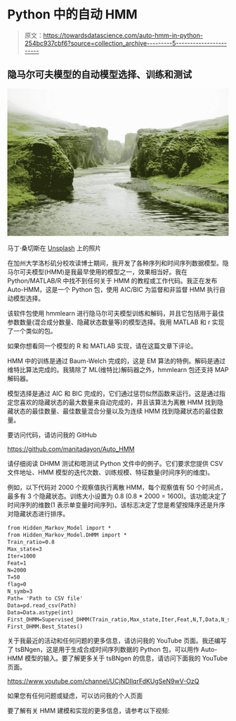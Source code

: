 # Python 中的自动 HMM

> 原文：<https://towardsdatascience.com/auto-hmm-in-python-254bc937cbf6?source=collection_archive---------5----------------------->

## 隐马尔可夫模型的自动模型选择、训练和测试

![](img/d4e40bb81c0b6e06d472113e09275593.png)

马丁·桑切斯在 [Unsplash](https://unsplash.com?utm_source=medium&utm_medium=referral) 上的照片

在加州大学洛杉矶分校攻读博士期间，我开发了各种序列和时间序列数据模型。隐马尔可夫模型(HMM)是我最早使用的模型之一，效果相当好。我在 Python/MATLAB/R 中找不到任何关于 HMM 的教程或工作代码。我正在发布 Auto-HMM，这是一个 Python 包，使用 AIC/BIC 为监督和非监督 HMM 执行自动模型选择。

该软件包使用 hmmlearn 进行隐马尔可夫模型训练和解码，并且它包括用于最佳参数数量(混合成分数量、隐藏状态数量等)的模型选择。我用 MATLAB 和 r 实现了一个类似的包。

如果你想看同一个模型的 R 和 MATLAB 实现，请在这篇文章下评论。

HMM 中的训练是通过 Baum-Welch 完成的，这是 EM 算法的特例。解码是通过维特比算法完成的。我猜除了 ML(维特比)解码器之外，hmmlearn 包还支持 MAP 解码器。

模型选择是通过 AIC 和 BIC 完成的，它们通过惩罚似然函数来运行。这是通过指定您喜欢的隐藏状态的最大数量来自动完成的，并且该算法为离散 HMM 找到隐藏状态的最佳数量、最佳数量混合分量以及为连续 HMM 找到隐藏状态的最佳数量。

要访问代码，请访问我的 GitHub

<https://github.com/manitadayon/Auto_HMM>  

请仔细阅读 DHMM 测试和嗯测试 Python 文件中的例子。它们要求您提供 CSV 文件地址、HMM 模型的迭代次数、训练规模、特征数量(时间序列的维度)。

例如，以下代码对 2000 个观察值执行离散 HMM，每个观察值有 50 个时间点，最多有 3 个隐藏状态。训练大小设置为 0.8 (0.8 * 2000 = 1600)。该功能决定了时间序列的维数(1 表示单变量时间序列)。该标志决定了您是希望按降序还是升序对隐藏状态进行排序。

```
from Hidden_Markov_Model import *
from Hidden_Markov_Model.DHMM import *
Train_ratio=0.8
Max_state=3
Iter=1000
Feat=1
N=2000
T=50
flag=0
N_symb=3
Path= 'Path to CSV file'
Data=pd.read_csv(Path)
Data=Data.astype(int)
First_DHMM=Supervised_DHMM(Train_ratio,Max_state,Iter,Feat,N,T,Data,N_symb)
First_DHMM.Best_States()
```

关于我最近的活动和任何问题的更多信息，请访问我的 YouTube 页面。我还编写了 tsBNgen，这是用于生成合成时间序列数据的 Python 包，可以用作 Auto-HMM 模型的输入。要了解更多关于 tsBNgen 的信息，请访问下面我的 YouTube 页面。

<https://www.youtube.com/channel/UCjNDIlqrFdKUgSeN9wV-OzQ>  

如果您有任何问题或疑虑，可以访问我的个人页面

  

要了解有关 HMM 建模和实现的更多信息，请参考以下视频:
